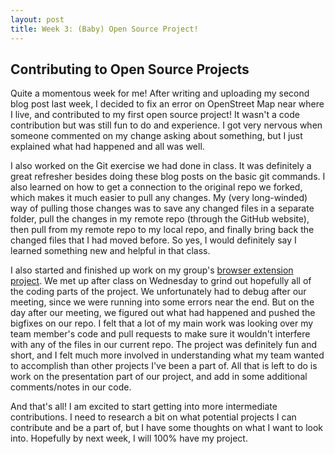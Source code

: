 ```yaml
---
layout: post
title: Week 3: (Baby) Open Source Project!
---
```



## Contributing to Open Source Projects

Quite a momentous week for me! After writing and uploading my second blog post last week, I decided to fix an error on OpenStreet Map near where I live, and contributed to my first open source project! It wasn't a code contribution but was still fun to do and experience. I got very nervous when someone commented on my change asking about something, but I just explained what had happened and all was well. 

<!--more-->

I also worked on the Git exercise we had done in class. It was definitely a great refresher besides doing these blog posts on the basic git commands. I also learned on how to get a connection to the original repo we forked, which makes it much easier to pull any changes. My (very long-winded) way of pulling those changes was to save any changed files in a separate folder, pull the changes in my remote repo (through the GitHub website), then pull from my remote repo to my local repo, and finally bring back the changed files that I had moved before. So yes, I would definitely say I learned something new and helpful in that class.

I also started and finished up work on my group's [browser extension project](https://github.com/ossd-s23/Me-like-words). We met up after class on Wednesday to grind out hopefully all of the coding parts of the project. We unfortunately had to debug after our meeting, since we were running into some errors near the end. But on the day after our meeting, we figured out what had happened and pushed the bigfixes on our repo. I felt that a lot of my main work was looking over my team member's code and pull requests to make sure it wouldn't interfere with any of the files in our current repo. The project was definitely fun and short, and I felt much more involved in understanding what my team wanted to accomplish than other projects I've been a part of. All that is left to do is work on the presentation part of our project, and add in some additional comments/notes in our code. 

And that's all! I am excited to start getting into more intermediate contributions. I need to research a bit on what potential projects I can contribute and be a part of, but I have some thoughts on what I want to look into. Hopefully by next week, I will 100% have my project.